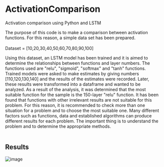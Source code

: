 # ActivationComparison
Activation comparison using Python and LSTM

The purpose of this code is to make a comparison between activation functions. For this reason, a simple data set has been prepared. <br>
<br>
Dataset = [10,20,30,40,50,60,70,80,90,100]
<br>

Using this dataset, an LSTM model has been trained and it is aimed to determine the relationships between functions and layer numbers. The functions used are "relu", "sigmoid", "softmax" and "tanh" functions. Trained models were asked to make estimates by giving numbers [110,120,130,140] and the results of the estimates were recorded. Later, these results were transformed into a dataframe and wanted to be analyzed. As a result of the analysis, it was determined that the most suitable function for the sample is the 150-layer "relu" function. It has been found that functions with other irrelevant results are not suitable for this problem. For this reason, it is recommended to check more than one situation for a problem and to choose the most suitable one. Many different factors such as functions, data and established algorithms can produce different results for each problem. The important thing is to understand the problem and to determine the appropriate methods.
<br><br>
## Results <br>
![image](https://user-images.githubusercontent.com/45441084/119277552-16f88980-bc29-11eb-8f34-b5968b5ce0c2.png)
